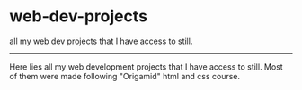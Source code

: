 # web-dev-projects
all my web dev projects that I have access to still.

---

Here lies all my web development projects that I have access to still.
Most of them were made following "Origamid" html and css course.

